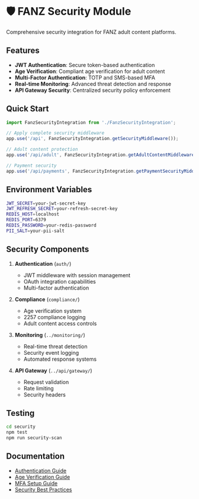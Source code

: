 # 🛡️ FANZ Security Module

Comprehensive security integration for FANZ adult content platforms.

## Features

- **JWT Authentication**: Secure token-based authentication
- **Age Verification**: Compliant age verification for adult content
- **Multi-Factor Authentication**: TOTP and SMS-based MFA
- **Real-time Monitoring**: Advanced threat detection and response
- **API Gateway Security**: Centralized security policy enforcement

## Quick Start

```typescript
import FanzSecurityIntegration from './FanzSecurityIntegration';

// Apply complete security middleware
app.use('/api', FanzSecurityIntegration.getSecurityMiddleware());

// Adult content protection
app.use('/api/adult', FanzSecurityIntegration.getAdultContentMiddleware('boyfanz'));

// Payment security
app.use('/api/payments', FanzSecurityIntegration.getPaymentSecurityMiddleware());
```

## Environment Variables

```bash
JWT_SECRET=your-jwt-secret-key
JWT_REFRESH_SECRET=your-refresh-secret-key
REDIS_HOST=localhost
REDIS_PORT=6379
REDIS_PASSWORD=your-redis-password
PII_SALT=your-pii-salt
```

## Security Components

1. **Authentication** (`auth/`)
   - JWT middleware with session management
   - OAuth integration capabilities
   - Multi-factor authentication

2. **Compliance** (`compliance/`)
   - Age verification system
   - 2257 compliance logging
   - Adult content access controls

3. **Monitoring** (`../monitoring/`)
   - Real-time threat detection
   - Security event logging
   - Automated response systems

4. **API Gateway** (`../api/gateway/`)
   - Request validation
   - Rate limiting
   - Security headers

## Testing

```bash
cd security
npm test
npm run security-scan
```

## Documentation

- [Authentication Guide](./docs/authentication.md)
- [Age Verification Guide](./docs/age-verification.md)
- [MFA Setup Guide](./docs/mfa-setup.md)
- [Security Best Practices](./docs/security-practices.md)
